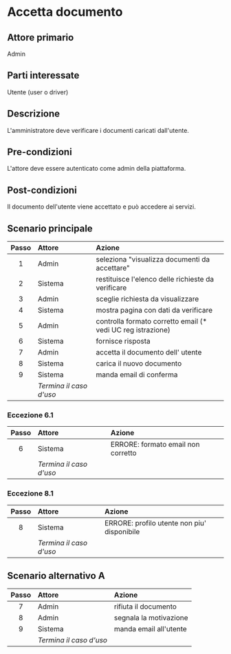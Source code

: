 # Accetta documento
## Attore primario 
Admin

## Parti interessate
Utente (user o driver)

## Descrizione
L'amministratore deve verificare i documenti caricati dall'utente.

## Pre-condizioni
L'attore deve essere autenticato come admin della piattaforma.

## Post-condizioni
Il documento dell'utente viene accettato e può accedere ai servizi.


<!-- TODO: variante con documenti diversi -->
## Scenario principale
| Passo | Attore                  | Azione                                                      | 
|:-----:|:------------------------|:------------------------------------------------------------| 
|   1   | Admin                   | seleziona "visualizza documenti da accettare"               | 
|   2   | Sistema                 | restituisce l'elenco delle richieste da verificare          |
|   3   | Admin                   | sceglie richiesta da visualizzare                           | 
|   4   | Sistema                 | mostra pagina con dati da verificare                        |
|   5   | Admin                   | controlla formato corretto email (* vedi UC reg istrazione) | 
|   6   | Sistema                 | fornisce risposta                                           |
|   7   | Admin                   | accetta il documento dell' utente                           |
|   8   | Sistema                 | carica il nuovo documento                                   |
|   9   | Sistema                 | manda email di conferma                                     |
|       | *Termina il caso d'uso* |                                                             |

### Eccezione 6.1
| Passo | Attore                  | Azione                             | 
|:-----:|:------------------------|:-----------------------------------| 
|   6   | Sistema                 | ERRORE: formato email non corretto |
|       | *Termina il caso d'uso* |                                    |

### Eccezione 8.1
| Passo | Attore                  | Azione                                      | 
|:-----:|:------------------------|:--------------------------------------------| 
|   8   | Sistema                 | ERRORE: profilo utente non piu' disponibile |
|       | *Termina il caso d'uso* |                                             |

## Scenario alternativo A
| Passo | Attore                     | Azione                 | 
|:-----:|:---------------------------|:-----------------------| 
|   7   | Admin                      | rifiuta il documento   | 
|   8   | Admin                      | segnala la motivazione |
|   9   | Sistema                    | manda email all'utente | 
|       | *Termina il caso d'uso*    |                        |





